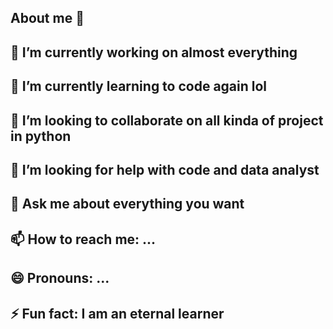 ## About me 👋


<!--**Dukure/Dukure** is a ✨ _special_ ✨ repository because its `README.md` (this file) appears on your GitHub profile.-->

<!--Here are some ideas to get you started:-->

## 🔭 I’m currently working on almost everything
## 🌱 I’m currently learning to code again lol 
## 👯 I’m looking to collaborate on all kinda of project in python 
## 🤔 I’m looking for help with code and data analyst 
## 💬 Ask me about everything you want
## 📫 How to reach me: ...
## 😄 Pronouns: ...
## ⚡ Fun fact: I am an eternal learner 
  
